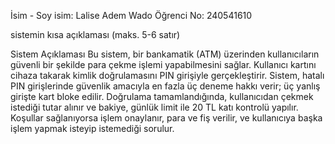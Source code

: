 İsim - Soy isim: Lalise Adem Wado
Öğrenci No: 240541610

sistemin kısa açıklaması (maks. 5-6 satır)

Sistem Açıklaması
Bu sistem, bir bankamatik (ATM) üzerinden kullanıcıların güvenli bir şekilde para çekme işlemi yapabilmesini sağlar.
Kullanıcı kartını cihaza takarak kimlik doğrulamasını PIN girişiyle gerçekleştirir.
Sistem, hatalı PIN girişlerinde güvenlik amacıyla en fazla üç deneme hakkı verir; üç yanlış girişte kart bloke edilir.
Doğrulama tamamlandığında, kullanıcıdan çekmek istediği tutar alınır ve bakiye, günlük limit ile 20 TL katı kontrolü yapılır.
Koşullar sağlanıyorsa işlem onaylanır, para ve fiş verilir, ve kullanıcıya başka işlem yapmak isteyip istemediği sorulur.

